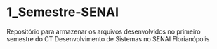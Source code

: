# 1_Semestre-SENAI
Repositório para armazenar os arquivos desenvolvidos no primeiro semestre do CT Desenvolvimento de Sistemas no SENAI Florianópolis
